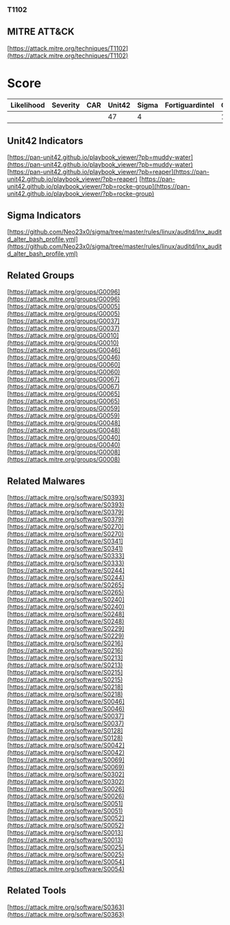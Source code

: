 
### T1102
## MITRE ATT&CK
[https://attack.mitre.org/techniques/T1102](https://attack.mitre.org/techniques/T1102)

# Score

| Likelihood | Severity | CAR | Unit42 | Sigma | Fortiguardintel | Groups | Malwares | Tools |
| ---------- | -------- | --- | ------ | ----- | --------------- | ---  | --- | --- |
 |   |   |   | 47 | 4 |   | 12 | 26 | 1 |



## Unit42 Indicators

[https://pan-unit42.github.io/playbook_viewer/?pb=muddy-water](https://pan-unit42.github.io/playbook_viewer/?pb=muddy-water)
[https://pan-unit42.github.io/playbook_viewer/?pb=reaper](https://pan-unit42.github.io/playbook_viewer/?pb=reaper)
[https://pan-unit42.github.io/playbook_viewer/?pb=rocke-group](https://pan-unit42.github.io/playbook_viewer/?pb=rocke-group)
[]()


## Sigma Indicators

[https://github.com/Neo23x0/sigma/tree/master/rules/linux/auditd/lnx_auditd_alter_bash_profile.yml](https://github.com/Neo23x0/sigma/tree/master/rules/linux/auditd/lnx_auditd_alter_bash_profile.yml)
[]()


## Related Groups

[https://attack.mitre.org/groups/G0096](https://attack.mitre.org/groups/G0096)
[https://attack.mitre.org/groups/G0005](https://attack.mitre.org/groups/G0005)
[https://attack.mitre.org/groups/G0037](https://attack.mitre.org/groups/G0037)
[https://attack.mitre.org/groups/G0010](https://attack.mitre.org/groups/G0010)
[https://attack.mitre.org/groups/G0046](https://attack.mitre.org/groups/G0046)
[https://attack.mitre.org/groups/G0060](https://attack.mitre.org/groups/G0060)
[https://attack.mitre.org/groups/G0067](https://attack.mitre.org/groups/G0067)
[https://attack.mitre.org/groups/G0065](https://attack.mitre.org/groups/G0065)
[https://attack.mitre.org/groups/G0059](https://attack.mitre.org/groups/G0059)
[https://attack.mitre.org/groups/G0048](https://attack.mitre.org/groups/G0048)
[https://attack.mitre.org/groups/G0040](https://attack.mitre.org/groups/G0040)
[https://attack.mitre.org/groups/G0008](https://attack.mitre.org/groups/G0008)
[]()


## Related Malwares

[https://attack.mitre.org/software/S0393](https://attack.mitre.org/software/S0393)
[https://attack.mitre.org/software/S0379](https://attack.mitre.org/software/S0379)
[https://attack.mitre.org/software/S0270](https://attack.mitre.org/software/S0270)
[https://attack.mitre.org/software/S0341](https://attack.mitre.org/software/S0341)
[https://attack.mitre.org/software/S0333](https://attack.mitre.org/software/S0333)
[https://attack.mitre.org/software/S0244](https://attack.mitre.org/software/S0244)
[https://attack.mitre.org/software/S0265](https://attack.mitre.org/software/S0265)
[https://attack.mitre.org/software/S0240](https://attack.mitre.org/software/S0240)
[https://attack.mitre.org/software/S0248](https://attack.mitre.org/software/S0248)
[https://attack.mitre.org/software/S0229](https://attack.mitre.org/software/S0229)
[https://attack.mitre.org/software/S0216](https://attack.mitre.org/software/S0216)
[https://attack.mitre.org/software/S0213](https://attack.mitre.org/software/S0213)
[https://attack.mitre.org/software/S0215](https://attack.mitre.org/software/S0215)
[https://attack.mitre.org/software/S0218](https://attack.mitre.org/software/S0218)
[https://attack.mitre.org/software/S0046](https://attack.mitre.org/software/S0046)
[https://attack.mitre.org/software/S0037](https://attack.mitre.org/software/S0037)
[https://attack.mitre.org/software/S0128](https://attack.mitre.org/software/S0128)
[https://attack.mitre.org/software/S0042](https://attack.mitre.org/software/S0042)
[https://attack.mitre.org/software/S0069](https://attack.mitre.org/software/S0069)
[https://attack.mitre.org/software/S0302](https://attack.mitre.org/software/S0302)
[https://attack.mitre.org/software/S0026](https://attack.mitre.org/software/S0026)
[https://attack.mitre.org/software/S0051](https://attack.mitre.org/software/S0051)
[https://attack.mitre.org/software/S0052](https://attack.mitre.org/software/S0052)
[https://attack.mitre.org/software/S0013](https://attack.mitre.org/software/S0013)
[https://attack.mitre.org/software/S0025](https://attack.mitre.org/software/S0025)
[https://attack.mitre.org/software/S0054](https://attack.mitre.org/software/S0054)
[]()


## Related Tools

[https://attack.mitre.org/software/S0363](https://attack.mitre.org/software/S0363)
[]()
